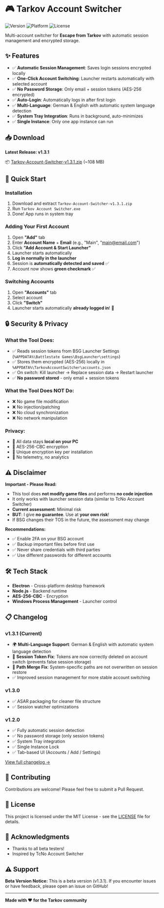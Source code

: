 # 🎮 Tarkov Account Switcher

![Version](https://img.shields.io/badge/version-1.3.1-blue.svg)
![Platform](https://img.shields.io/badge/platform-Windows-lightgrey.svg)
![License](https://img.shields.io/badge/license-MIT-green.svg)

Multi-account switcher for **Escape from Tarkov** with automatic session management and encrypted storage.

## ✨ Features

- ✅ **Automatic Session Management**: Saves login sessions encrypted locally
- ✅ **One-Click Account Switching**: Launcher restarts automatically with selected account
- ✅ **No Password Storage**: Only email + session tokens (AES-256 encrypted)
- ✅ **Auto-Login**: Automatically logs in after first login
- ✅ **Multi-Language**: German & English with automatic system language detection
- ✅ **System Tray Integration**: Runs in background, auto-minimizes
- ✅ **Single Instance**: Only one app instance can run

## 📥 Download

**Latest Release: v1.3.1**

📦 [Tarkov-Account-Switcher-v1.3.1.zip](https://github.com/miwidot/tarkov-account-switcher/releases/latest) (~108 MB)

## 🚀 Quick Start

### Installation

1. Download and extract `Tarkov-Account-Switcher-v1.3.1.zip`
2. Run `Tarkov Account Switcher.exe`
3. Done! App runs in system tray

### Adding Your First Account

1. Open **"Add"** tab
2. Enter **Account Name** + **Email** (e.g., "Main", "main@email.com")
3. Click **"Add Account & Start Launcher"**
4. Launcher starts automatically
5. **Log in normally in the launcher**
6. Session is **automatically detected and saved** ✅
7. Account now shows **green checkmark** ✅

### Switching Accounts

1. Open **"Accounts"** tab
2. Select account
3. Click **"Switch"**
4. Launcher starts automatically **already logged in**! 🚀

## 🔒 Security & Privacy

### What the Tool Does:
- ✅ Reads session tokens from BSG Launcher Settings (`%APPDATA%\Battlestate Games\BsgLauncher\settings`)
- ✅ Stores them encrypted (AES-256) locally in `%APPDATA%\TarkovAccountSwitcher\accounts.json`
- ✅ On switch: Kill launcher → Replace session data → Restart launcher
- ✅ **No password stored** - only email + session tokens

### What the Tool Does NOT Do:
- ❌ No game file modification
- ❌ No injection/patching
- ❌ No cloud synchronization
- ❌ No network manipulation

### Privacy:
- 🔐 All data stays **local on your PC**
- 🔐 AES-256-CBC encryption
- 🔐 Unique encryption key per installation
- 🔐 No telemetry, no analytics

## ⚠️ Disclaimer

**Important - Please Read:**

- This tool does **not modify game files** and performs **no code injection**
- It only works with launcher session data (similar to TcNo Account Switcher)
- **Current assessment**: Minimal risk
- **BUT**: I give **no guarantee**. Use at **your own risk**!
- If BSG changes their TOS in the future, the assessment may change

**Recommendations:**
- ✅ Enable 2FA on your BSG account
- ✅ Backup important files before first use
- ✅ Never share credentials with third parties
- ✅ Use different passwords for different accounts

## 🛠️ Tech Stack

- **Electron** - Cross-platform desktop framework
- **Node.js** - Backend runtime
- **AES-256-CBC** - Encryption
- **Windows Process Management** - Launcher control

## 📋 Changelog

### v1.3.1 (Current)
- 🌍 **Multi-Language Support**: German & English with automatic system language detection
- 🐛 **Session Token Fix**: Tokens are now correctly deleted on account switch (prevents false session storage)
- 🐛 **Path Merge Fix**: System-specific paths are not overwritten on session restore
- ✅ Improved session management for more stable account switching

### v1.3.0
- ✅ ASAR packaging for cleaner file structure
- ✅ Session watcher optimizations

### v1.2.0
- ✅ Fully automatic session detection
- ✅ No password storage (only session tokens)
- ✅ System Tray integration
- ✅ Single Instance Lock
- ✅ Tab-based UI (Accounts / Add / Settings)

[View full changelog →](./dc.md)

## 🤝 Contributing

Contributions are welcome! Please feel free to submit a Pull Request.

## 📄 License

This project is licensed under the MIT License - see the [LICENSE](LICENSE) file for details.

## 🙏 Acknowledgments

- Thanks to all beta testers!
- Inspired by TcNo Account Switcher

## ⚠️ Support

**Beta Version Notice:**
This is a beta version (v1.3.1). If you encounter issues or have feedback, please open an issue on GitHub!

---

**Made with ❤️ for the Tarkov community**
